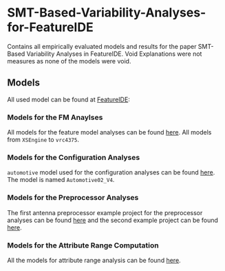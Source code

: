 # SMT-Based-Variability-Analyses-for-FeatureIDE
Contains all empirically evaluated models and results for the paper SMT-Based Variability Analyses in FeatureIDE. Void Explanations were not measures as none of the models were void.

## Models

All used model can be found at [FeatureIDE](https://github.com/FeatureIDE/FeatureIDE):

### Models for the FM Anaylses

All models for the feature model analyses can be found [here](https://github.com/FeatureIDE/FeatureIDE/tree/develop/plugins/de.ovgu.featureide.examples/featureide_examples/FeatureModels). All models from `XSEngine` to `vrc4375`.

### Models for the Configuration Analyses

`automotive` model used for the configuration analyses can be found [here](https://github.com/FeatureIDE/FeatureIDE/tree/develop/plugins/de.ovgu.featureide.examples/featureide_examples/FeatureModels). The model is named `Automotive02_V4`.

### Models for the Preprocessor Analyses

The first antenna preprocessor example project for the preprocessor analyses can be found [here](https://github.com/FeatureIDE/FeatureIDE/tree/develop/plugins/de.ovgu.featureide.examples/featureide_examples/TankWar-Antenna) and the second example project can be found [here](https://github.com/FeatureIDE/FeatureIDE/tree/develop/plugins/de.ovgu.featureide.examples/featureide_examples/Book/OOP/Elevator).

### Models for the Attribute Range Computation

All the models for attribute range analysis can be found [here](https://github.com/FeatureIDE/FeatureIDE/tree/develop/plugins/de.ovgu.featureide.examples/featureide_examples/ExtendedFeatureModeling). 
